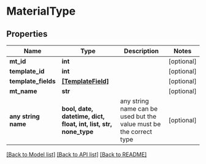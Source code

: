 # MaterialType


## Properties
Name | Type | Description | Notes
------------ | ------------- | ------------- | -------------
**mt_id** | **int** |  | [optional] 
**template_id** | **int** |  | [optional] 
**template_fields** | [**[TemplateField]**](TemplateField.md) |  | [optional] 
**mt_name** | **str** |  | [optional] 
**any string name** | **bool, date, datetime, dict, float, int, list, str, none_type** | any string name can be used but the value must be the correct type | [optional]

[[Back to Model list]](../README.md#documentation-for-models) [[Back to API list]](../README.md#documentation-for-api-endpoints) [[Back to README]](../README.md)


